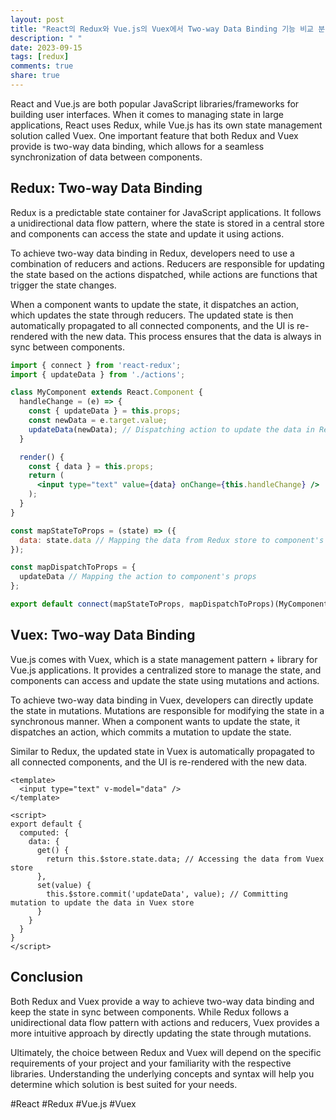 ```yaml
---
layout: post
title: "React의 Redux와 Vue.js의 Vuex에서 Two-way Data Binding 기능 비교 분석하기"
description: " "
date: 2023-09-15
tags: [redux]
comments: true
share: true
---
```


React and Vue.js are both popular JavaScript libraries/frameworks for building user interfaces. When it comes to managing state in large applications, React uses Redux, while Vue.js has its own state management solution called Vuex. One important feature that both Redux and Vuex provide is two-way data binding, which allows for a seamless synchronization of data between components.

## Redux: Two-way Data Binding

Redux is a predictable state container for JavaScript applications. It follows a unidirectional data flow pattern, where the state is stored in a central store and components can access the state and update it using actions.

To achieve two-way data binding in Redux, developers need to use a combination of reducers and actions. Reducers are responsible for updating the state based on the actions dispatched, while actions are functions that trigger the state changes.

When a component wants to update the state, it dispatches an action, which updates the state through reducers. The updated state is then automatically propagated to all connected components, and the UI is re-rendered with the new data. This process ensures that the data is always in sync between components.

```jsx
import { connect } from 'react-redux';
import { updateData } from './actions';

class MyComponent extends React.Component {
  handleChange = (e) => {
    const { updateData } = this.props;
    const newData = e.target.value;
    updateData(newData); // Dispatching action to update the data in Redux store
  }

  render() {
    const { data } = this.props;
    return (
      <input type="text" value={data} onChange={this.handleChange} />
    );
  }
}

const mapStateToProps = (state) => ({
  data: state.data // Mapping the data from Redux store to component's props
});

const mapDispatchToProps = {
  updateData // Mapping the action to component's props
};

export default connect(mapStateToProps, mapDispatchToProps)(MyComponent);
```

## Vuex: Two-way Data Binding

Vue.js comes with Vuex, which is a state management pattern + library for Vue.js applications. It provides a centralized store to manage the state, and components can access and update the state using mutations and actions.

To achieve two-way data binding in Vuex, developers can directly update the state in mutations. Mutations are responsible for modifying the state in a synchronous manner. When a component wants to update the state, it dispatches an action, which commits a mutation to update the state.

Similar to Redux, the updated state in Vuex is automatically propagated to all connected components, and the UI is re-rendered with the new data.

```vue
<template>
  <input type="text" v-model="data" />
</template>

<script>
export default {
  computed: {
    data: {
      get() {
        return this.$store.state.data; // Accessing the data from Vuex store
      },
      set(value) {
        this.$store.commit('updateData', value); // Committing mutation to update the data in Vuex store
      }
    }
  }
}
</script>
```

## Conclusion

Both Redux and Vuex provide a way to achieve two-way data binding and keep the state in sync between components. While Redux follows a unidirectional data flow pattern with actions and reducers, Vuex provides a more intuitive approach by directly updating the state through mutations.

Ultimately, the choice between Redux and Vuex will depend on the specific requirements of your project and your familiarity with the respective libraries. Understanding the underlying concepts and syntax will help you determine which solution is best suited for your needs.

#React #Redux #Vue.js #Vuex